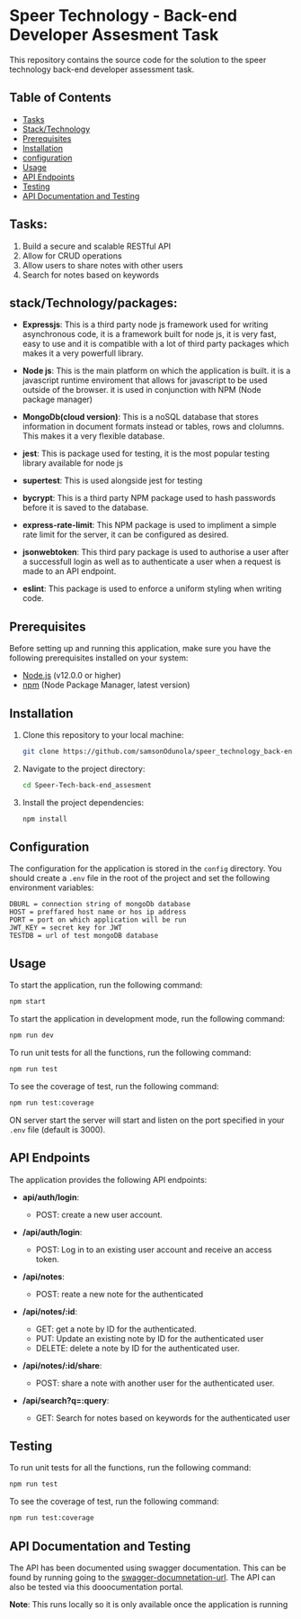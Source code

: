 # Speer Technology - Back-end Developer Assesment Task

This repository contains the source code for the solution to the speer technology back-end developer assessment task.

## Table of Contents

- [Tasks](#tasks)
- [Stack/Technology](#stacktechnologypackages)
- [Prerequisites](#prerequisites)
- [Installation](#installation)
- [configuration](#configuration)
- [Usage](#usage)
- [API Endpoints](#api-endpoints)
- [Testing](#testing)
- [API Documentation and Testing](#api-documentation-and-testing)

## Tasks:

1. Build a secure and scalable RESTful API
2. Allow for CRUD operations
3. Allow users to share notes with other users
4. Search for notes based on keywords

## stack/Technology/packages:

- **Expressjs**: This is a third party node js framework used for writing asynchronous code, it is a framework built for node js, it is very fast, easy to use and it is compatible with a lot of third party packages which makes it a very powerfull library.

- **Node js**: This is the main platform on which the application is built. it is a javascript runtime enviroment that allows for javascript to be used outside of the browser. it is used in conjunction with NPM (Node package manager)

- **MongoDb(cloud version)**: This is a noSQL database that stores information in document formats instead or tables, rows and clolumns. This makes it a very flexible database.

- **jest**: This is package used for testing, it is the most popular testing library available for node js

- **supertest**: This is used alongside jest for testing

- **bycrypt**: This is a third party NPM package used to hash passwords before it is saved to the database.

- **express-rate-limit**: This NPM package is used to impliment a simple rate limit for the server, it can be configured as desired.

- **jsonwebtoken**: This third pary package is used to authorise a user after a successfull login as well as to authenticate a user when a request is made to an API endpoint.

- **eslint**: This package is used to enforce a uniform styling when writing code.

## Prerequisites

Before setting up and running this application, make sure you have the following prerequisites installed on your system:

- [Node.js](https://nodejs.org/) (v12.0.0 or higher)
- [npm](https://www.npmjs.com/) (Node Package Manager, latest version)

## Installation

1. Clone this repository to your local machine:

   ```bash
   git clone https://github.com/samsonOdunola/speer_technology_back-end_assessment.git
   ```

2. Navigate to the project directory:

   ```bash
   cd Speer-Tech-back-end_assesment
   ```

3. Install the project dependencies:

   ```bash
   npm install
   ```

## Configuration

The configuration for the application is stored in the `config` directory. You should create a `.env` file in the root of the project and set the following environment variables:

```env
DBURL = connection string of mongoDb database
HOST = preffared host name or hos ip address
PORT = port on which application will be run
JWT_KEY = secret key for JWT
TESTDB = url of test mongoDB database
```

## Usage

To start the application, run the following command:

```bash
npm start
```

To start the application in development mode, run the following command:

```bash
npm run dev
```

To run unit tests for all the functions, run the following command:

```bash
npm run test
```

To see the coverage of test, run the following command:

```bash
npm run test:coverage
```

ON server start the server will start and listen on the port specified in your `.env` file (default is 3000).

## API Endpoints

The application provides the following API endpoints:

- **api/auth/login**:

  - POST: create a new user account.

- **/api/auth/login**:

  - POST: Log in to an existing user account and receive an access token.

- **/api/notes**:
  - POST: reate a new note for the authenticated
- **/api/notes/:id**:

  - GET: get a note by ID for the authenticated.
  - PUT: Update an existing note by ID for the authenticated user
  - DELETE: delete a note by ID for the authenticated user.

- **/api/notes/:id/share**:

  - POST: share a note with another user for the authenticated user.

- **/api/search?q=:query**:
  - GET: Search for notes based on keywords for the authenticated user

## Testing

To run unit tests for all the functions, run the following command:

```bash
npm run test
```

To see the coverage of test, run the following command:

```bash
npm run test:coverage
```

## API Documentation and Testing

The API has been documented using swagger documentation. This can be found by running going to the [swagger-documnetation-url](http://localhost:3000/api-docs/). The API can also be tested via this dooocumentation portal.

**Note**: This runs locally so it is only available once the application is running
